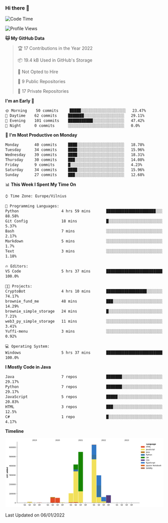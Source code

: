 ### Hi there 👋

<!--START_SECTION:waka-->
![Code Time](http://img.shields.io/badge/Code%20Time-525%20hrs%2033%20mins-blue)

![Profile Views](http://img.shields.io/badge/Profile%20Views-0-blue)

**🐱 My GitHub Data** 

> 🏆 17 Contributions in the Year 2022
 > 
> 📦 19.4 kB Used in GitHub's Storage 
 > 
> 🚫 Not Opted to Hire
 > 
> 📜 9 Public Repositories 
 > 
> 🔑 17 Private Repositories  
 > 
**I'm an Early 🐤** 

```text
🌞 Morning    50 commits     █████░░░░░░░░░░░░░░░░░░░░   23.47% 
🌆 Daytime    62 commits     ███████░░░░░░░░░░░░░░░░░░   29.11% 
🌃 Evening    101 commits    ███████████░░░░░░░░░░░░░░   47.42% 
🌙 Night      0 commits      ░░░░░░░░░░░░░░░░░░░░░░░░░   0.0%

```
📅 **I'm Most Productive on Monday** 

```text
Monday       40 commits     ████░░░░░░░░░░░░░░░░░░░░░   18.78% 
Tuesday      34 commits     ████░░░░░░░░░░░░░░░░░░░░░   15.96% 
Wednesday    39 commits     ████░░░░░░░░░░░░░░░░░░░░░   18.31% 
Thursday     30 commits     ███░░░░░░░░░░░░░░░░░░░░░░   14.08% 
Friday       9 commits      █░░░░░░░░░░░░░░░░░░░░░░░░   4.23% 
Saturday     34 commits     ████░░░░░░░░░░░░░░░░░░░░░   15.96% 
Sunday       27 commits     ███░░░░░░░░░░░░░░░░░░░░░░   12.68%

```


📊 **This Week I Spent My Time On** 

```text
⌚︎ Time Zone: Europe/Vilnius

💬 Programming Languages: 
Python                   4 hrs 59 mins       ██████████████████████░░░   88.58% 
Git Config               18 mins             █░░░░░░░░░░░░░░░░░░░░░░░░   5.37% 
Bash                     7 mins              ░░░░░░░░░░░░░░░░░░░░░░░░░   2.17% 
Markdown                 5 mins              ░░░░░░░░░░░░░░░░░░░░░░░░░   1.7% 
Text                     3 mins              ░░░░░░░░░░░░░░░░░░░░░░░░░   1.18%

🔥 Editors: 
VS Code                  5 hrs 37 mins       █████████████████████████   100.0%

🐱‍💻 Projects: 
CryptoBot                4 hrs 10 mins       ██████████████████░░░░░░░   74.17% 
brownie_fund_me          48 mins             ███░░░░░░░░░░░░░░░░░░░░░░   14.29% 
brownie_simple_storage   24 mins             █░░░░░░░░░░░░░░░░░░░░░░░░   7.21% 
web3_py_simple_storage   11 mins             ░░░░░░░░░░░░░░░░░░░░░░░░░   3.41% 
Yuffi-menu               3 mins              ░░░░░░░░░░░░░░░░░░░░░░░░░   0.92%

💻 Operating System: 
Windows                  5 hrs 37 mins       █████████████████████████   100.0%

```

**I Mostly Code in Java** 

```text
Java                     7 repos             ███████░░░░░░░░░░░░░░░░░░   29.17% 
Python                   7 repos             ███████░░░░░░░░░░░░░░░░░░   29.17% 
JavaScript               5 repos             █████░░░░░░░░░░░░░░░░░░░░   20.83% 
HTML                     3 repos             ███░░░░░░░░░░░░░░░░░░░░░░   12.5% 
C#                       1 repo              █░░░░░░░░░░░░░░░░░░░░░░░░   4.17%

```


**Timeline**

![Chart not found](https://raw.githubusercontent.com/BenasVolkovas/BenasVolkovas/main/charts/bar_graph.png) 


 Last Updated on 06/01/2022
<!--END_SECTION:waka-->
